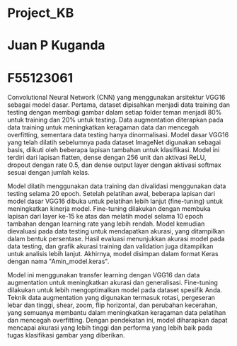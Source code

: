 # Project_KB
# Juan P Kuganda
# F55123061
<p text-align="justify">Convolutional Neural Network (CNN) yang menggunakan arsitektur VGG16 sebagai model dasar. Pertama, dataset dipisahkan menjadi data training dan testing dengan membagi gambar dalam setiap folder teman menjadi 80% untuk training dan 20% untuk testing. Data augmentation diterapkan pada data training untuk meningkatkan keragaman data dan mencegah overfitting, sementara data testing hanya dinormalisasi. Model dasar VGG16 yang telah dilatih sebelumnya pada dataset ImageNet digunakan sebagai basis, diikuti oleh beberapa lapisan tambahan untuk klasifikasi. Model ini terdiri dari lapisan flatten, dense dengan 256 unit dan aktivasi ReLU, dropout dengan rate 0.5, dan dense output layer dengan aktivasi softmax sesuai dengan jumlah kelas.

Model dilatih menggunakan data training dan divalidasi menggunakan data testing selama 20 epoch. Setelah pelatihan awal, beberapa lapisan dari model dasar VGG16 dibuka untuk pelatihan lebih lanjut (fine-tuning) untuk meningkatkan kinerja model. Fine-tuning dilakukan dengan membuka lapisan dari layer ke-15 ke atas dan melatih model selama 10 epoch tambahan dengan learning rate yang lebih rendah. Model kemudian dievaluasi pada data testing untuk mendapatkan akurasi, yang ditampilkan dalam bentuk persentase. Hasil evaluasi menunjukkan akurasi model pada data testing, dan grafik akurasi training dan validation juga ditampilkan untuk analisis lebih lanjut. Akhirnya, model disimpan dalam format Keras dengan nama "Amin_model.keras".

Model ini menggunakan transfer learning dengan VGG16 dan data augmentation untuk meningkatkan akurasi dan generalisasi. Fine-tuning dilakukan untuk lebih mengoptimalkan model pada dataset spesifik Anda. Teknik data augmentation yang digunakan termasuk rotasi, pergeseran lebar dan tinggi, shear, zoom, flip horizontal, dan perubahan kecerahan, yang semuanya membantu dalam meningkatkan keragaman data pelatihan dan mencegah overfitting. Dengan pendekatan ini, model diharapkan dapat mencapai akurasi yang lebih tinggi dan performa yang lebih baik pada tugas klasifikasi gambar yang diberikan.

</p>
